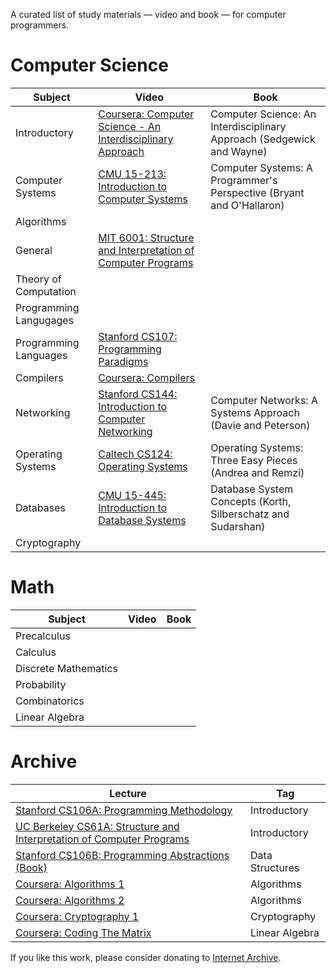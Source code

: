 A curated list of study materials — video and book — for computer programmers.

# Computer Science

| Subject | Video | Book |
| --- | --- | --- |
| Introductory | [Coursera: Computer Science - An Interdisciplinary Approach](https://archive.org/details/coursera-computer-science-an-interdisciplinary-approach) | Computer Science: An Interdisciplinary Approach (Sedgewick and Wayne) |
| Computer Systems | [CMU 15-213: Introduction to Computer Systems](https://archive.org/details/cmu-15-213-introduction-to-computer-systems) | Computer Systems: A Programmer's Perspective (Bryant and O'Hallaron)|
| Algorithms | | |
| General | [MIT 6001: Structure and Interpretation of Computer Programs](https://archive.org/details/mit-6001-structure-and-interpretation-of-computer-programs) | |
| Theory of Computation | | |
| Programming Langugages | | |
| Programming Languages | [Stanford CS107: Programming Paradigms](https://archive.org/details/stanford-cs107-programming-paradigms) | |
| Compilers | [Coursera: Compilers](https://archive.org/details/coursera-compilers) | |
| Networking | [Stanford CS144: Introduction to Computer Networking](https://archive.org/details/stanford-cs144-introduction-to-computer-networking) | Computer Networks: A Systems Approach (Davie and Peterson) |
| Operating Systems | [Caltech CS124: Operating Systems](https://archive.org/details/caltech-cs124-operating-systems) | Operating Systems: Three Easy Pieces (Andrea and Remzi) |
| Databases | [CMU 15-445: Introduction to Database Systems](https://archive.org/details/cmu-15-445-introduction-to-database-systems) | Database System Concepts (Korth, Silberschatz and Sudarshan) |
| Cryptography | | |

# Math

| Subject | Video | Book |
| --- | --- | --- |
| Precalculus | | |
| Calculus | | |
| Discrete Mathematics | | |
| Probability | | |
| Combinatorics | | |
| Linear Algebra | | |

# Archive

| Lecture | Tag |
| --- | --- |
| [Stanford CS106A: Programming Methodology](https://archive.org/details/stanford-cs106a-programming-methodology) | Introductory |
| [UC Berkeley CS61A: Structure and Interpretation of Computer Programs](https://archive.org/details/uc-berkeley-cs61a-structure-and-interpretation-of-computer-programs) | Introductory |
| [Stanford CS106B: Programming Abstractions (Book)](https://archive.org/details/stanford-cs106b-programming-abstractions) | Data Structures |
| [Coursera: Algorithms 1](https://archive.org/details/coursera-algorithms-1) | Algorithms |
| [Coursera: Algorithms 2](https://archive.org/details/coursera-algorithms-2) | Algorithms |
| [Coursera: Cryptography 1](https://archive.org/details/coursera-cryptography-1) | Cryptography |
| [Coursera: Coding The Matrix](https://archive.org/details/coursera-coding-the-matrix) | Linear Algebra |

If you like this work, please consider donating to [Internet Archive](https://archive.org/donate).

